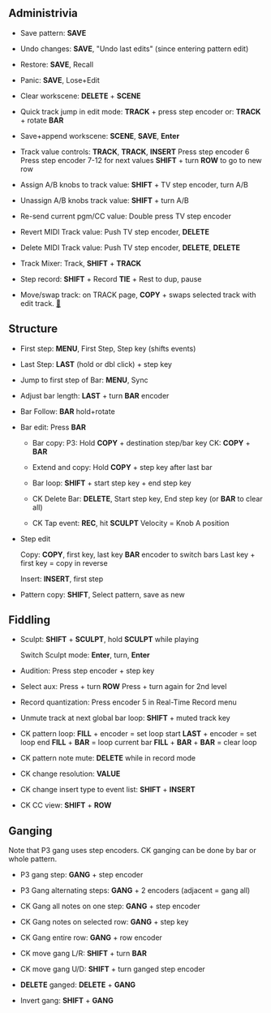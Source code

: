 
Administrivia
-------------

* Save pattern: __SAVE__

* Undo changes: __SAVE__, "Undo last edits" (since entering pattern edit)

* Restore: __SAVE__, Recall

* Panic: __SAVE__, Lose+Edit

* Clear workscene: __DELETE__ + __SCENE__

* Quick track jump in edit mode: __TRACK__ + press step encoder
                             or: __TRACK__ + rotate __BAR__

* Save+append workscene: __SCENE__, __SAVE__, __Enter__

* Track value controls: __TRACK__, __TRACK__, __INSERT__
                        Press step encoder 6
                        Press step encoder 7-12 for next values
                        __SHIFT__ + turn __ROW__ to go to new row

* Assign A/B knobs to track value: __SHIFT__ + TV step encoder, turn A/B

* Unassign A/B knobs track value: __SHIFT__ + turn A/B

* Re-send current pgm/CC value: Double press TV step encoder

* Revert MIDI Track value: Push TV step encoder, __DELETE__

* Delete MIDI Track value: Push TV step encoder, __DELETE__, __DELETE__

* Track Mixer: Track, __SHIFT__ + __TRACK__

* Step record: __SHIFT__ + Record
               __TIE__ + Rest to dup, pause              
               
* Move/swap track: on TRACK page, __COPY__ + <track encoder> swaps selected track with edit track. [🔗](http://forum.sequentix.com/viewtopic.php?f=2&t=104&p=25147&hilit=move+track#p25147)              


Structure
---------

* First step: __MENU__, First Step, Step key (shifts events)

* Last Step: __LAST__ (hold or dbl click) + step key

* Jump to first step of Bar: __MENU__, Sync

* Adjust bar length: __LAST__ + turn __BAR__ encoder

* Bar Follow: __BAR__ hold+rotate

* Bar edit: Press __BAR__

    * Bar copy: P3: Hold __COPY__ + destination step/bar key
                CK: __COPY__ + __BAR__

    * Extend and copy: Hold __COPY__ + step key after last bar

    * Bar loop: __SHIFT__ + start step key + end step key

    * CK Delete Bar: __DELETE__, Start step key, End step key (or __BAR__ to clear all)

    * CK Tap event: __REC__, hit __SCULPT__
                    Velocity = Knob A position

* Step edit

    Copy: __COPY__, first key, last key
        __BAR__ encoder to switch bars
        Last key + first key = copy in reverse

    Insert: __INSERT__, first step

* Pattern copy: __SHIFT__, Select pattern, save as new

Fiddling
--------

* Sculpt: __SHIFT__ + __SCULPT__, hold __SCULPT__ while playing

    Switch Sculpt mode: __Enter__, turn, __Enter__

* Audition: Press step encoder + step key

* Select aux: Press + turn __ROW__
              Press + turn again for 2nd level

* Record quantization: Press encoder 5 in Real-Time Record menu

* Unmute track at next global bar loop: __SHIFT__ + muted track key

* CK pattern loop: __FILL__ + encoder = set loop start
                   __LAST__ + encoder = set loop end
                   __FILL__ + __BAR__ = loop current bar
                   __FILL__ + __BAR__ + __BAR__ = clear loop

* CK pattern note mute: __DELETE__ while in record mode

* CK change resolution: __VALUE__

* CK change insert type to event list: __SHIFT__ + __INSERT__

* CK CC view: __SHIFT__ + __ROW__

Ganging
-------

Note that P3 gang uses step encoders. CK ganging can be done by bar or whole 
pattern.

* P3 gang step: __GANG__ + step encoder

* P3 Gang alternating steps: __GANG__ + 2 encoders (adjacent = gang all)

* CK Gang all notes on one step: __GANG__ + step encoder

* CK Gang notes on selected row: __GANG__ + step key

* CK Gang entire row: __GANG__ + row encoder

* CK move gang L/R: __SHIFT__ + turn __BAR__

* CK move gang U/D: __SHIFT__ + turn ganged step encoder

* __DELETE__ ganged: __DELETE__ + __GANG__

* Invert gang: __SHIFT__ + __GANG__

